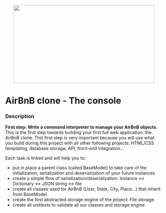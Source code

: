 <p align="center">
<img src="https://s3.amazonaws.com/alx-intranet.hbtn.io/uploads/medias/2018/6/65f4a1dd9c51265f49d0.png?X-Amz-Algorithm=AWS4-HMAC-SHA256&X-Amz-Credential=AKIARDDGGGOUSBVO6H7D%2F20230209%2Fus-east-1%2Fs3%2Faws4_request&X-Amz-Date=20230209T221316Z&X-Amz-Expires=86400&X-Amz-SignedHeaders=host&X-Amz-Signature=961f98cf4ecc1a7978f0f38dc8ce018391aec74122e891c0fb23e7f010cb5dd6" width="450" height="250">	
<h1> AirBnB clone - The console</h1></p>

<h3> Description</h3>
<b>First step: Write a command interpreter to manage your AirBnB objects.</b>
This is the first step towards building your first full web application: the AirBnB clone. This first step is very important because you will use what you build during this project with all other following projects: HTML/CSS templating, database storage, API, front-end integration…

Each task is linked and will help you to:
<ul>
        <li>put in place a parent class (called BaseModel) to take care of the initialization, serialization and deserialization of your future instances</li>
        <li>create a simple flow of serialization/deserialization: Instance <-> Dictionary <-> JSON string <-> file</li>
        <li>create all classes used for AirBnB (User, State, City, Place…) that inherit from BaseModel</li>
        <li>create the first abstracted storage engine of the project: File storage.</li>
        <li>create all unittests to validate all our classes and storage engine</li>
</ul>
</p>